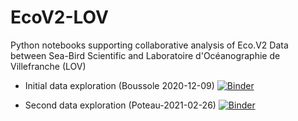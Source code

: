 # EcoV2-LOV
Python notebooks supporting collaborative analysis of Eco.V2 Data between Sea-Bird Scientific and Laboratoire d'Océanographie de Villefranche (LOV)

* Initial data exploration (Boussole 2020-12-09) [![Binder](https://mybinder.org/badge_logo.svg)](https://mybinder.org/v2/gh/SBS-EREHM/EcoV2-LOV.git/main?filepath=docs%2FEcoV2LOV_Profiles1.ipynb)

* Second data exploration (Poteau-2021-02-26) [![Binder](https://mybinder.org/badge_logo.svg)](https://mybinder.org/v2/gh/SBS-EREHM/EcoV2-LOV.git/main?filepath=docs%2FEcoV2LOV_Profiles2.ipynb)
